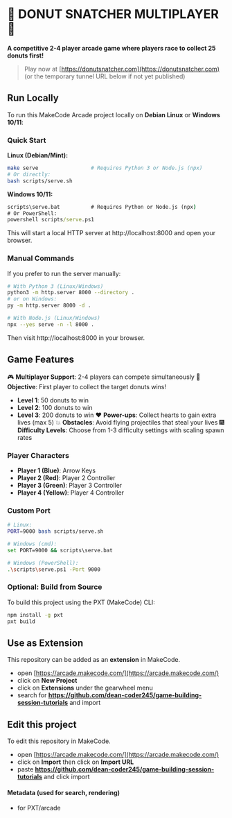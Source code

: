  


# 🍩 DONUT SNATCHER MULTIPLAYER 🍩

**A competitive 2-4 player arcade game where players race to collect 25 donuts first!**

> Play now at [https://donutsnatcher.com](https://donutsnatcher.com) (or the temporary tunnel URL below if not yet published)

## Run Locally

To run this MakeCode Arcade project locally on **Debian Linux** or **Windows 10/11**:

### Quick Start

**Linux (Debian/Mint):**
```bash
make serve                 # Requires Python 3 or Node.js (npx)
# Or directly:
bash scripts/serve.sh
```

**Windows 10/11:**
```cmd
scripts\serve.bat          # Requires Python or Node.js (npx)
# Or PowerShell:
powershell scripts/serve.ps1
```

This will start a local HTTP server at http://localhost:8000 and open your browser.

### Manual Commands

If you prefer to run the server manually:
```bash
# With Python 3 (Linux/Windows)
python3 -m http.server 8000 --directory .
# or on Windows:
py -m http.server 8000 -d .

# With Node.js (Linux/Windows)
npx --yes serve -n -l 8000 .
```

Then visit http://localhost:8000 in your browser.

## Game Features

🎮 **Multiplayer Support**: 2-4 players can compete simultaneously
🍩 **Objective**: First player to collect the target donuts wins!
  - **Level 1**: 50 donuts to win
  - **Level 2**: 100 donuts to win  
  - **Level 3**: 200 donuts to win
♥️ **Power-ups**: Collect hearts to gain extra lives (max 5)
💥 **Obstacles**: Avoid flying projectiles that steal your lives
🎆 **Difficulty Levels**: Choose from 1-3 difficulty settings with scaling spawn rates

### Player Characters
- **Player 1 (Blue)**: Arrow Keys
- **Player 2 (Red)**: Player 2 Controller
- **Player 3 (Green)**: Player 3 Controller  
- **Player 4 (Yellow)**: Player 4 Controller

### Custom Port

```bash
# Linux:
PORT=9000 bash scripts/serve.sh

# Windows (cmd):
set PORT=9000 && scripts\serve.bat

# Windows (PowerShell):
.\scripts\serve.ps1 -Port 9000
```

### Optional: Build from Source

To build this project using the PXT (MakeCode) CLI:
```bash
npm install -g pxt
pxt build
```

## Use as Extension

This repository can be added as an **extension** in MakeCode.

* open [https://arcade.makecode.com/](https://arcade.makecode.com/)
* click on **New Project**
* click on **Extensions** under the gearwheel menu
* search for **https://github.com/dean-coder245/game-building-session-tutorials** and import

## Edit this project

To edit this repository in MakeCode.

* open [https://arcade.makecode.com/](https://arcade.makecode.com/)
* click on **Import** then click on **Import URL**
* paste **https://github.com/dean-coder245/game-building-session-tutorials** and click import

#### Metadata (used for search, rendering)

* for PXT/arcade
<script src="https://makecode.com/gh-pages-embed.js"></script><script>makeCodeRender("{{ site.makecode.home_url }}", "{{ site.github.owner_name }}/{{ site.github.repository_name }}");</script>
